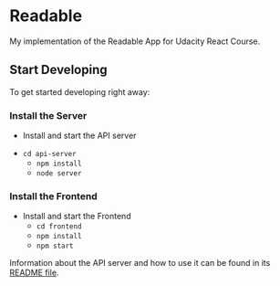 # Readable

My implementation of the Readable App for Udacity React Course.

## Start Developing

To get started developing right away:

### Install the Server

* Install and start the API server
 - `cd api-server`
    - `npm install`
    - `node server`

### Install the Frontend
* Install and start the Frontend
    - `cd frontend`
    - `npm install`
    - `npm start`

Information about the API server and how to use it can be found in its [README file](api-server/README.md).
